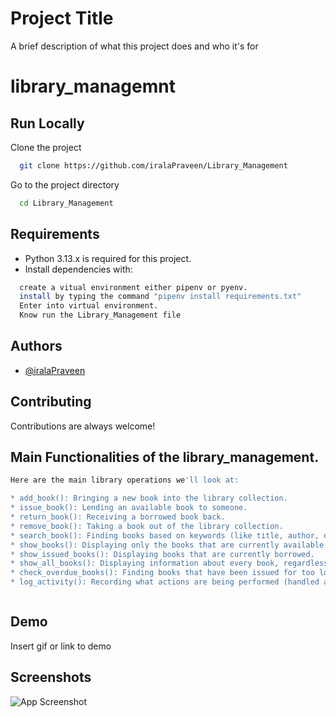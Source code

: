 
# Project Title

A brief description of what this project does and who it's for
# library_managemnt

## Run Locally

Clone the project

```bash
  git clone https://github.com/iralaPraveen/Library_Management
```

Go to the project directory

```bash
  cd Library_Management
```


## Requirements

- Python 3.13.x is required for this project.
- Install dependencies with:


```bash
  create a vitual environment either pipenv or pyenv.
  install by typing the command "pipenv install requirements.txt"
  Enter into virtual environment.
  Know run the Library_Management file
```







## Authors

- [@iralaPraveen](https://www.github.com/iralaPraveen)




## Contributing

Contributions are always welcome!

## Main Functionalities of the library_management.
```bash
Here are the main library operations we'll look at:

* add_book(): Bringing a new book into the library collection.
* issue_book(): Lending an available book to someone.
* return_book(): Receiving a borrowed book back.
* remove_book(): Taking a book out of the library collection.
* search_book(): Finding books based on keywords (like title, author, or ID).
* show_books(): Displaying only the books that are currently available.
* show_issued_books(): Displaying books that are currently borrowed.
* show_all_books(): Displaying information about every book, regardless of status.
* check_overdue_books(): Finding books that have been issued for too long.
* log_activity(): Recording what actions are being performed (handled automatically by other  methods).



```



## Demo

Insert gif or link to demo


## Screenshots

![App Screenshot](https://via.placeholder.com/468x300?text=App+Screenshot+Here)

